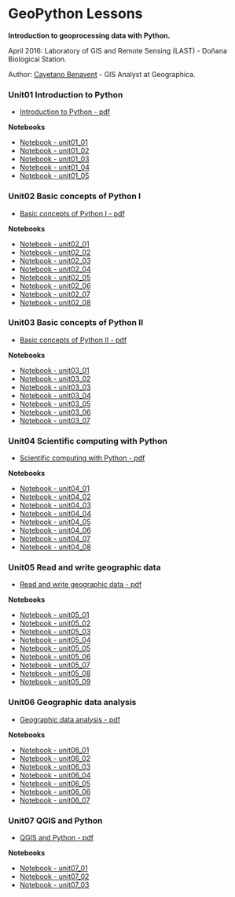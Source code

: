 # GeoPython Lessons

__Introduction to geoprocessing data with Python.__

April 2016:
Laboratory of GIS and Remote Sensing (LAST) - Doñana Biological Station.

Author: [Cayetano Benavent](https://github.com/cayetanobv) - GIS Analyst at Geographica.


### Unit01 Introduction to Python
- [Introduction to Python - pdf](docs/pdf/01-introduccion.pdf)

__Notebooks__
- [Notebook - unit01_01](notebooks/unit01/unit01_01.ipynb)
- [Notebook - unit01_02](notebooks/unit01/unit01_02.ipynb)
- [Notebook - unit01_03](notebooks/unit01/unit01_03.ipynb)
- [Notebook - unit01_04](notebooks/unit01/unit01_04.ipynb)
- [Notebook - unit01_05](notebooks/unit01/unit01_05.ipynb)

### Unit02 Basic concepts of Python I
- [Basic concepts of Python I - pdf](docs/pdf/02-Conceptos_basicos_python_I.pdf)

__Notebooks__
- [Notebook - unit02_01](notebooks/unit02/unit02_01.ipynb)
- [Notebook - unit02_02](notebooks/unit02/unit02_02.ipynb)
- [Notebook - unit02_03](notebooks/unit02/unit02_03.ipynb)
- [Notebook - unit02_04](notebooks/unit02/unit02_04.ipynb)
- [Notebook - unit02_05](notebooks/unit02/unit02_05.ipynb)
- [Notebook - unit02_06](notebooks/unit02/unit02_06.ipynb)
- [Notebook - unit02_07](notebooks/unit02/unit02_07.ipynb)
- [Notebook - unit02_08](notebooks/unit02/unit02_08.ipynb)

### Unit03 Basic concepts of Python II
- [Basic concepts of Python II - pdf](docs/pdf/03-Conceptos_basicos_python_II.pdf)

__Notebooks__
- [Notebook - unit03_01](notebooks/unit03/unit03_01.ipynb)
- [Notebook - unit03_02](notebooks/unit03/unit03_02.ipynb)
- [Notebook - unit03_03](notebooks/unit03/unit03_03.ipynb)
- [Notebook - unit03_04](notebooks/unit03/unit03_04.ipynb)
- [Notebook - unit03_05](notebooks/unit03/unit03_05.ipynb)
- [Notebook - unit03_06](notebooks/unit03/unit03_06.ipynb)
- [Notebook - unit03_07](notebooks/unit03/unit03_07.ipynb)

### Unit04 Scientific computing with Python
- [Scientific computing with Python - pdf](docs/pdf/04-python_comput_cientif.pdf)

__Notebooks__
- [Notebook - unit04_01](notebooks/unit04/unit04_01.ipynb)
- [Notebook - unit04_02](notebooks/unit04/unit04_02.ipynb)
- [Notebook - unit04_03](notebooks/unit04/unit04_03.ipynb)
- [Notebook - unit04_04](notebooks/unit04/unit04_04.ipynb)
- [Notebook - unit04_05](notebooks/unit04/unit04_05.ipynb)
- [Notebook - unit04_06](notebooks/unit04/unit04_06.ipynb)
- [Notebook - unit04_07](notebooks/unit04/unit04_07.ipynb)
- [Notebook - unit04_08](notebooks/unit04/unit04_08.ipynb)

### Unit05 Read and write geographic data
- [Read and write geographic data - pdf](docs/pdf/05-lectura_escrit_datos_geo.pdf)

__Notebooks__
- [Notebook - unit05_01](notebooks/unit05/unit05_01.ipynb)
- [Notebook - unit05_02](notebooks/unit05/unit05_02.ipynb)
- [Notebook - unit05_03](notebooks/unit05/unit05_03.ipynb)
- [Notebook - unit05_04](notebooks/unit05/unit05_04.ipynb)
- [Notebook - unit05_05](notebooks/unit05/unit05_05.ipynb)
- [Notebook - unit05_06](notebooks/unit05/unit05_06.ipynb)
- [Notebook - unit05_07](notebooks/unit05/unit05_07.ipynb)
- [Notebook - unit05_08](notebooks/unit05/unit05_08.ipynb)
- [Notebook - unit05_09](notebooks/unit05/unit05_09.ipynb)

### Unit06 Geographic data analysis
- [Geographic data analysis - pdf](docs/pdf/06-Analisis_geoproc_python.pdf)

__Notebooks__
- [Notebook - unit06_01](notebooks/unit06/unit06_01.ipynb)
- [Notebook - unit06_02](notebooks/unit06/unit06_02.ipynb)
- [Notebook - unit06_03](notebooks/unit06/unit06_03.ipynb)
- [Notebook - unit06_04](notebooks/unit06/unit06_04.ipynb)
- [Notebook - unit06_05](notebooks/unit06/unit06_05.ipynb)
- [Notebook - unit06_06](notebooks/unit06/unit06_06.ipynb)
- [Notebook - unit06_07](notebooks/unit06/unit06_07.ipynb)

### Unit07 QGIS and Python
- [QGIS and Python - pdf](docs/pdf/07-QGIS_y_python.pdf)

__Notebooks__
- [Notebook - unit07_01](notebooks/unit07/unit07_01.ipynb)
- [Notebook - unit07_02](notebooks/unit07/unit07_02.ipynb)
- [Notebook - unit07_03](notebooks/unit07/unit07_03.ipynb)
